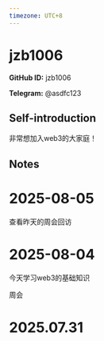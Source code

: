 ```yaml
---
timezone: UTC+8
---
```


# jzb1006

**GitHub ID:** jzb1006

**Telegram:** @asdfc123

## Self-introduction

非常想加入web3的大家庭！

## Notes

<!-- Content_START -->
# 2025-08-05

查看昨天的周会回访

# 2025-08-04

今天学习web3的基础知识

周会

# 2025.07.31


<!-- Content_END -->

